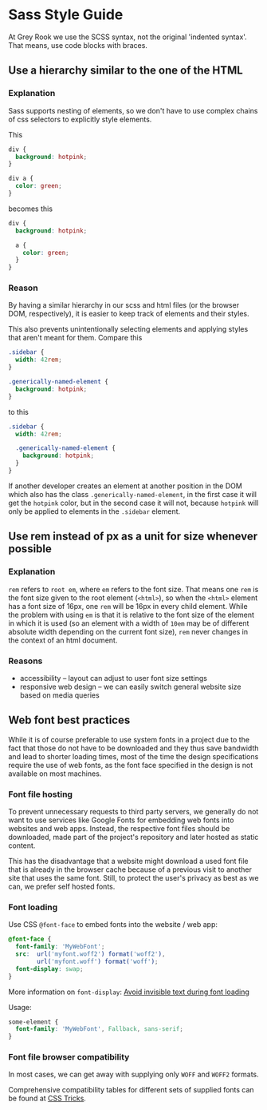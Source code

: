 # Sass Style Guide

At Grey Rook we use the SCSS syntax, not the original 'indented syntax'. That means, use code blocks with braces.

## Use a hierarchy similar to the one of the HTML
### Explanation
Sass supports nesting of elements, so we don't have to use complex chains of css selectors to explicitly style elements.

This
``` css
div {
  background: hotpink;
}

div a {
  color: green;
}
```

becomes this
``` scss
div {
  background: hotpink;

  a {
    color: green;
  }
}
```

### Reason
By having a similar hierarchy in our scss and html files (or the browser DOM, respectively), it is easier to keep track of elements and their styles.  

This also prevents unintentionally selecting elements and applying styles that aren't meant for them. Compare this
``` css
.sidebar {
  width: 42rem;
}

.generically-named-element {
  background: hotpink;
}
```

to this
``` scss
.sidebar {
  width: 42rem;

  .generically-named-element {
    background: hotpink;
  }
}
```

If another developer creates an element at another position in the DOM which also has the class `.generically-named-element`, in the first case it will get the `hotpink` color, but in the second case it will not, because `hotpink` will only be applied to elements in the `.sidebar` element.

## Use rem instead of px as a unit for size whenever possible
### Explanation
`rem` refers to `root em`, where `em` refers to the font size. That means one `rem` is the font size given to the root element (`<html>`), so when the `<html>` element has a font size of 16px, one `rem` will be 16px in every child element. While the problem with using `em` is that it is relative to the font size of the element in which it is used (so an element with a width of `10em` may be of different absolute width depending on the current font size), `rem` never changes in the context of an html document.  
### Reasons
- accessibility – layout can adjust to user font size settings
- responsive web design – we can easily switch general website size based on media queries

## Web font best practices
While it is of course preferable to use system fonts in a project due to the fact that those do not have to be downloaded and they thus save bandwidth and lead to shorter loading times, most of the time the design specifications require the use of web fonts, as the font face specified in the design is not available on most machines.

### Font file hosting
To prevent unnecessary requests to third party servers, we generally do not want to use services like Google Fonts for embedding web fonts into websites and web apps.
Instead, the respective font files should be downloaded, made part of the project's repository and later hosted as static content.

This has the disadvantage that a website might download a used font file that is already in the browser cache because of a previous visit to another site that uses the same font.
Still, to protect the user's privacy as best as we can, we prefer self hosted fonts.

### Font loading
Use CSS `@font-face` to embed fonts into the website / web app:
```SCSS
@font-face {
  font-family: 'MyWebFont';
  src:  url('myfont.woff2') format('woff2'),
        url('myfont.woff') format('woff');
  font-display: swap; 
}
```

More information on `font-display`: [Avoid invisible text during font loading](https://web.dev/avoid-invisible-text/)

Usage:
```SCSS
some-element {
  font-family: 'MyWebFont', Fallback, sans-serif;
}
```

### Font file browser compatibility
In most cases, we can get away with supplying only `WOFF` and `WOFF2` formats.

Comprehensive compatibility tables for different sets of supplied fonts can be found at [CSS Tricks](https://css-tricks.com/snippets/css/using-font-face/).